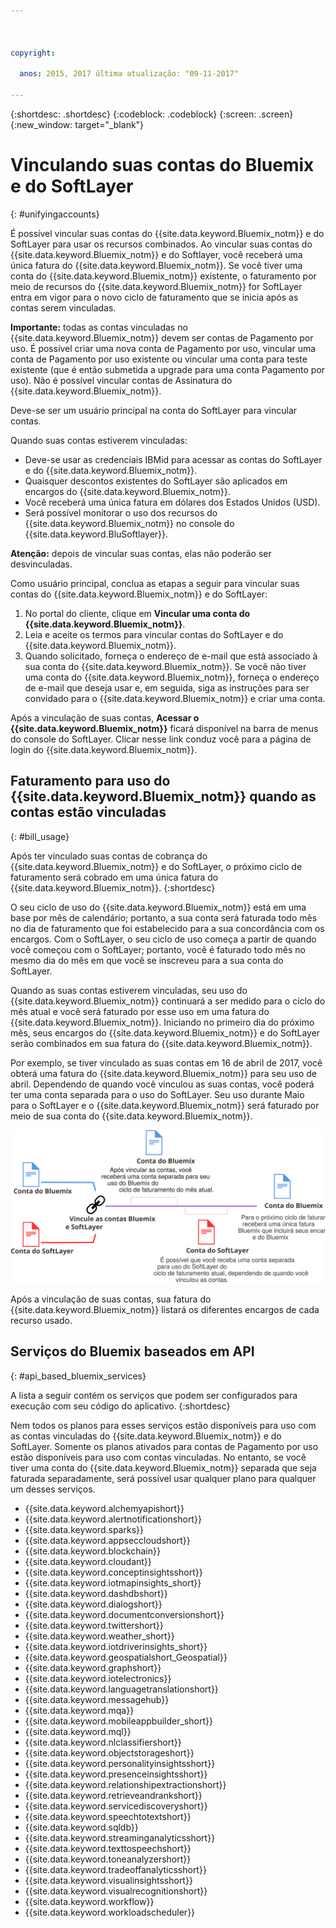 ```yaml
---



copyright:

  anos: 2015, 2017 última atualização: "09-11-2017"

---
```


{:shortdesc: .shortdesc}
{:codeblock: .codeblock}
{:screen: .screen}
{:new_window: target="_blank"}

# Vinculando suas contas do Bluemix e do SoftLayer
{: #unifyingaccounts}

É possível vincular suas contas do {{site.data.keyword.Bluemix_notm}} e do SoftLayer para usar os recursos combinados. Ao vincular suas contas do {{site.data.keyword.Bluemix_notm}} e do Softlayer, você receberá uma única fatura do {{site.data.keyword.Bluemix_notm}}. Se você tiver uma conta do {{site.data.keyword.Bluemix_notm}} existente, o faturamento por meio de recursos do {{site.data.keyword.Bluemix_notm}} for SoftLayer entra em vigor para o novo ciclo de faturamento que se inicia após as contas serem vinculadas.

**Importante:** todas as contas vinculadas no {{site.data.keyword.Bluemix_notm}} devem ser contas de Pagamento por uso. É possível criar uma nova conta de Pagamento por uso, vincular uma conta de Pagamento por uso existente ou vincular uma conta para teste existente (que é então submetida a upgrade para uma conta Pagamento por uso). Não é possível vincular contas de Assinatura do {{site.data.keyword.Bluemix_notm}}.

Deve-se ser um usuário principal na conta do SoftLayer para vincular contas.

Quando suas contas estiverem vinculadas:

* Deve-se usar as credenciais IBMid para acessar as contas do SoftLayer e do {{site.data.keyword.Bluemix_notm}}.
* Quaisquer descontos existentes do SoftLayer são aplicados em encargos do {{site.data.keyword.Bluemix_notm}}.
* Você receberá uma única fatura em dólares dos Estados Unidos (USD).
* Será possível monitorar o uso dos recursos do {{site.data.keyword.Bluemix_notm}} no console do {{site.data.keyword.BluSoftlayer}}.

**Atenção:** depois de vincular suas contas, elas não poderão ser desvinculadas.  

Como usuário principal, conclua as etapas a seguir para vincular suas contas do {{site.data.keyword.Bluemix_notm}} e do SoftLayer:

 1. No portal do cliente, clique em **Vincular uma conta do {{site.data.keyword.Bluemix_notm}}**.
 2. Leia e aceite os termos para vincular contas do SoftLayer e do {{site.data.keyword.Bluemix_notm}}.
 3. Quando solicitado, forneça o endereço de e-mail que está associado à sua conta do {{site.data.keyword.Bluemix_notm}}. Se você não tiver uma conta do
{{site.data.keyword.Bluemix_notm}}, forneça o endereço de e-mail que deseja usar e, em seguida, siga as instruções para ser convidado para o {{site.data.keyword.Bluemix_notm}} e criar uma
conta.

Após a vinculação de suas contas, **Acessar o {{site.data.keyword.Bluemix_notm}}** ficará disponível na barra de menus do console do SoftLayer. Clicar nesse link conduz você para a
página de login do {{site.data.keyword.Bluemix_notm}}.

## Faturamento para uso do {{site.data.keyword.Bluemix_notm}} quando as contas estão vinculadas
{: #bill_usage}

Após ter vinculado suas contas de cobrança do {{site.data.keyword.Bluemix_notm}} e do SoftLayer, o próximo ciclo de faturamento será cobrado em uma única fatura do {{site.data.keyword.Bluemix_notm}}.
{:shortdesc}

O seu ciclo de uso do {{site.data.keyword.Bluemix_notm}} está em uma base por mês de calendário; portanto, a sua conta será faturada todo mês no dia de faturamento que foi estabelecido para
a sua concordância com os encargos. Com o SoftLayer, o seu ciclo de uso
começa a partir de quando você começou com o SoftLayer; portanto, você é faturado todo mês no mesmo dia do mês em que você se inscreveu para a sua conta do SoftLayer. 

Quando as suas contas estiverem vinculadas, seu uso do {{site.data.keyword.Bluemix_notm}} continuará a ser medido para o ciclo do mês atual e você será faturado por esse uso em uma fatura do {{site.data.keyword.Bluemix_notm}}. Iniciando no primeiro dia do próximo mês, seus encargos do {{site.data.keyword.Bluemix_notm}} e do SoftLayer serão combinados em sua fatura do {{site.data.keyword.Bluemix_notm}}.

Por exemplo, se tiver vinculado as suas contas em 16 de abril de 2017, você obterá uma fatura do {{site.data.keyword.Bluemix_notm}} para seu uso de abril. Dependendo de quando você vinculou as suas contas, você poderá ter uma conta separada para o uso do SoftLayer. Seu uso durante Maio para o SoftLayer e o {{site.data.keyword.Bluemix_notm}} será faturado por meio de sua conta do {{site.data.keyword.Bluemix_notm}}.

![Vinculando o resumo de contas do Bluemix e do SoftLayer](BluemixSoftLayerBill.svg)

Após a vinculação de suas contas, sua fatura do {{site.data.keyword.Bluemix_notm}} listará os diferentes encargos de cada recurso usado.

## Serviços do Bluemix baseados em API
{: #api_based_bluemix_services}

A lista a seguir contém os serviços que podem ser configurados para execução com seu código do aplicativo.
{:shortdesc}

Nem todos os planos para esses serviços estão disponíveis para uso com as contas vinculadas do {{site.data.keyword.Bluemix_notm}} e do SoftLayer. Somente os planos ativados para contas de Pagamento por uso estão disponíveis para uso com contas vinculadas. No entanto, se você tiver uma conta do {{site.data.keyword.Bluemix_notm}} separada que seja faturada separadamente, será possível usar qualquer plano para qualquer um desses serviços.

* {{site.data.keyword.alchemyapishort}}
* {{site.data.keyword.alertnotificationshort}}
* {{site.data.keyword.sparks}}
* {{site.data.keyword.appseccloudshort}}
* {{site.data.keyword.blockchain}}
* {{site.data.keyword.cloudant}}
* {{site.data.keyword.conceptinsightsshort}}
* {{site.data.keyword.iotmapinsights_short}}
* {{site.data.keyword.dashdbshort}}
* {{site.data.keyword.dialogshort}}
* {{site.data.keyword.documentconversionshort}}
* {{site.data.keyword.twittershort}}
* {{site.data.keyword.weather_short}}
* {{site.data.keyword.iotdriverinsights_short}}
* {{site.data.keyword.geospatialshort_Geospatial}}
* {{site.data.keyword.graphshort}}
* {{site.data.keyword.iotelectronics}}
* {{site.data.keyword.languagetranslationshort}}
* {{site.data.keyword.messagehub}}
* {{site.data.keyword.mqa}}
* {{site.data.keyword.mobileappbuilder_short}}
* {{site.data.keyword.mql}}
* {{site.data.keyword.nlclassifiershort}}
* {{site.data.keyword.objectstorageshort}}
* {{site.data.keyword.personalityinsightsshort}}
* {{site.data.keyword.presenceinsightsshort}}
* {{site.data.keyword.relationshipextractionshort}}
* {{site.data.keyword.retrieveandrankshort}}
* {{site.data.keyword.servicediscoveryshort}}
* {{site.data.keyword.speechtotextshort}}
* {{site.data.keyword.sqldb}}
* {{site.data.keyword.streaminganalyticsshort}}
* {{site.data.keyword.texttospeechshort}}
* {{site.data.keyword.toneanalyzershort}}
* {{site.data.keyword.tradeoffanalyticsshort}}
* {{site.data.keyword.visualinsightsshort}}
* {{site.data.keyword.visualrecognitionshort}}
* {{site.data.keyword.workflow}}
* {{site.data.keyword.workloadscheduler}}
